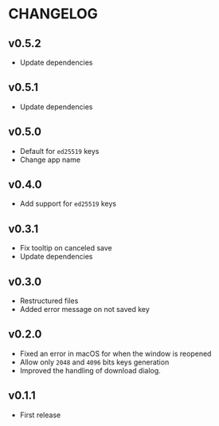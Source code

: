 # CHANGELOG

## v0.5.2
- Update dependencies

## v0.5.1
- Update dependencies

## v0.5.0
- Default for `ed25519` keys
- Change app name

## v0.4.0
- Add support for `ed25519` keys

## v0.3.1
- Fix tooltip on canceled save
- Update dependencies

## v0.3.0
- Restructured files
- Added error message on not saved key

## v0.2.0
- Fixed an error in macOS for when the window is reopened
- Allow only `2048` and `4096` bits keys generation
- Improved the handling of download dialog.

## v0.1.1
- First release
